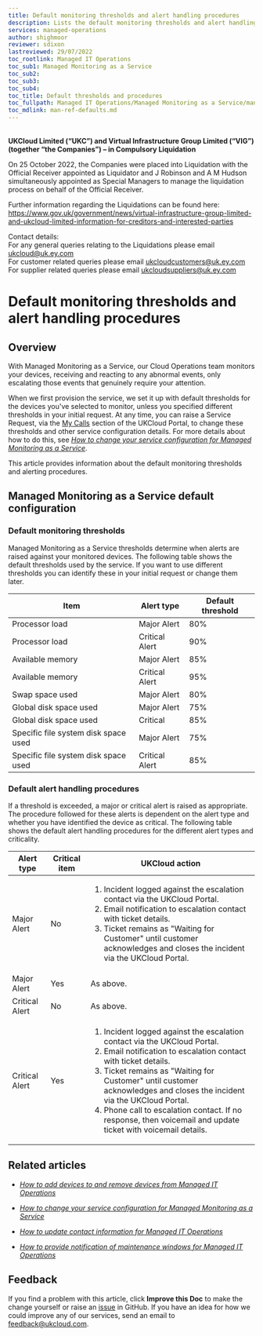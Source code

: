 ```yaml
---
title: Default monitoring thresholds and alert handling procedures
description: Lists the default monitoring thresholds and alert handling procedures defined for the Managed IT Operations Managed Monitoring as a Service option 
services: managed-operations
author: shighmoor
reviewer: sdixon
lastreviewed: 29/07/2022
toc_rootlink: Managed IT Operations
toc_sub1: Managed Monitoring as a Service
toc_sub2:
toc_sub3:
toc_sub4:
toc_title: Default thresholds and procedures
toc_fullpath: Managed IT Operations/Managed Monitoring as a Service/man-ref-defaults.md
toc_mdlink: man-ref-defaults.md
---
```


<br>**UKCloud Limited (“UKC”) and Virtual Infrastructure Group Limited (“VIG”) (together “the Companies”) – in Compulsory Liquidation**

On 25 October 2022, the Companies were placed into Liquidation with the Official Receiver appointed as Liquidator and J Robinson and A M Hudson simultaneously appointed as Special Managers to manage the liquidation process on behalf of the Official Receiver.

Further information regarding the Liquidations can be found here: <https://www.gov.uk/government/news/virtual-infrastructure-group-limited-and-ukcloud-limited-information-for-creditors-and-interested-parties>

Contact details:<br>
For any general queries relating to the Liquidations please email <ukcloud@uk.ey.com><br>
For customer related queries please email <ukcloudcustomers@uk.ey.com><br>
For supplier related queries please email <ukcloudsuppliers@uk.ey.com>

# Default monitoring thresholds and alert handling procedures

## Overview

With Managed Monitoring as a Service, our Cloud Operations team monitors your devices, receiving and reacting to any abnormal events, only escalating those events that genuinely require your attention.

When we first provision the service, we set it up with default thresholds for the devices you've selected to monitor, unless you specified different thresholds in your initial request. At any time, you can raise a Service Request, via the [My Calls](https://portal.skyscapecloud.com/support/ivanti) section of the UKCloud Portal, to change these thresholds and other service configuration details. For more details about how to do this, see [*How to change your service configuration for Managed Monitoring as a Service*](man-how-monitoring-change-config.md).

This article provides information about the default monitoring thresholds and alerting procedures.

## Managed Monitoring as a Service default configuration

### Default monitoring thresholds

Managed Monitoring as a Service thresholds determine when alerts are raised against your monitored devices. The following table shows the default thresholds used by the service. If you want to use different thresholds you can identify these in your initial request or change them later.

Item                                 | Alert type     | Default threshold
-------------------------------------|----------------|------------------
Processor load                       | Major Alert    | 80%
Processor load                       | Critical Alert | 90%
Available memory                     | Major Alert    | 85%
Available memory                     | Critical Alert | 95%
Swap space used                      | Major Alert    | 80%
Global disk space used               | Major Alert    | 75%
Global disk space used               | Critical       | 85%
Specific file system disk space used | Major Alert    | 75%
Specific file system disk space used | Critical Alert | 85%

### Default alert handling procedures

If a threshold is exceeded, a major or critical alert is raised as appropriate. The procedure followed for these alerts is dependent on the alert type and whether you have identified the device as critical. The following table shows the default alert handling procedures for the different alert types and criticality.

Alert type     | Critical item | UKCloud action
---------------|---------------|---------------
Major Alert    | No            | <ol><li>Incident logged against the escalation contact via the UKCloud Portal.</li><li>Email notification to escalation contact with ticket details.</li><li>Ticket remains as "Waiting for Customer" until customer acknowledges and closes the incident via the UKCloud Portal.</li></ol>
Major Alert    | Yes           | As above.
Critical Alert | No            | As above.
Critical Alert | Yes           | <ol><li>Incident logged against the escalation contact via the UKCloud Portal.</li><li>Email notification to escalation contact with ticket details.</li><li>Ticket remains as "Waiting for Customer" until customer acknowledges and closes the incident via the UKCloud Portal.</li><li>Phone call to escalation contact. If no response, then voicemail and update ticket with voicemail details.</li><ol>

## Related articles

- [*How to add devices to and remove devices from Managed IT Operations*](man-how-add-remove-device.md)

- [*How to change your service configuration for Managed Monitoring as a Service*](man-how-monitoring-change-config.md)

- [*How to update contact information for Managed IT Operations*](man-how-update-contact-info.md)

- [*How to provide notification of maintenance windows for Managed IT Operations*](man-how-notify-maintenance.md)

## Feedback

If you find a problem with this article, click **Improve this Doc** to make the change yourself or raise an [issue](https://github.com/UKCloud/documentation/issues) in GitHub. If you have an idea for how we could improve any of our services, send an email to <feedback@ukcloud.com>.

